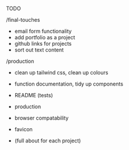 TODO

/final-touches
- email form functionality
- add portfolio as a project
- github links for projects
- sort out text content

/production
- clean up tailwind css, clean up colours
- function documentation, tidy up components
- README (tests)
- production
- browser compatability
- favicon

- (full about for each project)